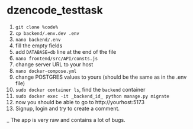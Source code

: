 # dzencode_testtask
1. `git clone %code%`
2. `cp backend/.env.dev .env`
3. `nano backend/.env`
4. fill the empty fields
5. add `DATABASE=db` line at the end of the file
6. `nano frontend/src/API/consts.js`
7. change server URL to your host
8. `nano docker-compose.yml`
9. change POSTGRES values to yours (should be the same as in the .env file)
10. `sudo docker container ls`, find the `backend` container
11. `sudo docker exec -it _backend_id_ python manage.py migrate`
13. now you should be able to go to http://yourhost:5173
14. Signup, login and try to create a comment.

_
The app is very raw and contains a lot of bugs.
